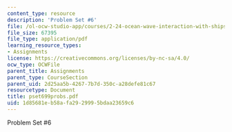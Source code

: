 ```yaml
---
content_type: resource
description: 'Problem Set #6'
file: /ol-ocw-studio-app/courses/2-24-ocean-wave-interaction-with-ships-and-offshore-energy-systems-13-022-spring-2002/1d85681eb58afa2929995bdaa23659c6_pset699probs.pdf
file_size: 67395
file_type: application/pdf
learning_resource_types:
- Assignments
license: https://creativecommons.org/licenses/by-nc-sa/4.0/
ocw_type: OCWFile
parent_title: Assignments
parent_type: CourseSection
parent_uid: 2d25aa5b-4267-7b7d-350c-a28defe81c67
resourcetype: Document
title: pset699probs.pdf
uid: 1d85681e-b58a-fa29-2999-5bdaa23659c6
---
```

Problem Set #6